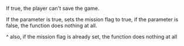 If true, the player can't save the game. 


If the parameter is true, sets the mission flag to true, if the parameter is false, the function does nothing at all.

^ also, if the mission flag is already set, the function does nothing at all